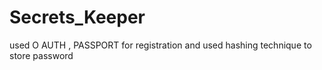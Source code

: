 # Secrets_Keeper
used O AUTH , PASSPORT for registration and used hashing technique to store password
